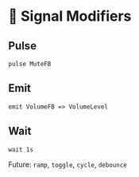 # 🧰 Signal Modifiers

## Pulse

```dsl
pulse MuteFB
```

## Emit

```dsl
emit VolumeFB => VolumeLevel
```

## Wait

```dsl
wait 1s
```

Future: `ramp`, `toggle`, `cycle`, `debounce`
